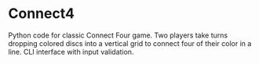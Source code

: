 # Connect4
Python code for classic Connect Four game. Two players take turns dropping colored discs into a vertical grid to connect four of their color in a line.
CLI interface with input validation.
